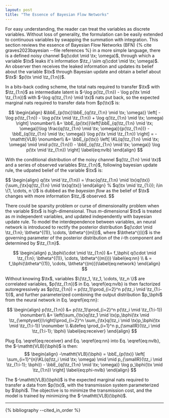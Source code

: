 ```yaml
---
layout: post
title: "The Essence of Bayesian Flow Networks"
---
```



For easy understanding, the reader can treat the variables as discrete variables. Without loss of generality, the formulation can be easily extended to continuous variables by swapping the summation with integration.
This section reviews the essence of Bayesian Flow Networks (BFN) {% cite graves2023bayesian --file references %} in a more simple language, there is a defined noisy channel $q(\cdot \mid \tx; \omega)$, through which a variable $\tx$ leaks it's information $\tz_i \sim q(\cdot \mid \tx; \omega)$. An observer then receives the leaked information and updates its belief about the variable $\tx$ through Bayesian update and obtain a belief about $\tx$: $p(\tx \mid \tz_{1:n})$. 

In a bits-back coding scheme, the total nats required to transfer $\tx$ with $\tz_{1:n}$ as intermediate latent is $-\log p(\tz_{1:n}) - \log p(\tx \mid \tz_{1:n})$ with $-\log q(\tz_{1:n} \mid \tx)$ nats put back, so the expected marginal nats required to transfer data from $p(\tx)$ is:

$$
\begin{align}
   &\bbE_{p(\tx)}\bbE_{q(\tz_{1:n} \mid \tx; \omega)} \left[ -\log p(\tz_{1:n}) - \log p(\tx \mid \tz_{1:n}) + \log q(\tz_{1:n} \mid \tx; \omega) \right] \nonumber\\
   &= \bbE_{p(\tx)}\left[\bbE_{q(\tz_{1:n} \mid \tx; \omega)}\log \frac{q(\tz_{1:n} \mid \tx; \omega)}{p(\tz_{1:n})} - \bbE_{q(\tz_{1:n} \mid \tx; \omega)} \log p(\tx \mid \tz_{1:n}) \right] = -\mathtt{VLB} \nonumber\\
   &= \bbE_{p(\tx)} \left[ \KL(q(\tz_{1:n} \mid \tx; \omega) \mid \mid p(\tz_{1:n})) - \bbE_{q(\tz_{1:n} \mid \tx; \omega)} \log p(\tx \mid \tz_{1:n}) \right] \label{eq:nvlb} 
\end{align}
$$

With the conditional distribution of the noisy channel $q(\tz_{1:n} \mid \tx)$ and a series of observed variables $\tz_{1:n}$, following bayesian update rule, the udpated belief of the variable $\tx$ is:

$$
\begin{align}
    q(\tx \mid \tz_{1:n}) = \frac{q(\tz_{1:n} \mid \tx)q(\tx)}{\sum_{\tx}q(\tz_{1:n} \mid \tx)q(\tx)}
\end{align}
% $q(\tx \mid \tz_{1:i}); i\in \{1, \cdots, n \}$ is dubbed as the *bayesian flow* as the belief of $\tx$ changes with more information $\tz_i$ observed.
$$

There could be sparsity problem or curse of dimensionality problem when the variable $\tx$ is high-dimensional. 
Thus $m$-dimensional $\tx$ is treated as $m$ independent variables, and updated independently with bayesian update rule. 
To model the interdependence between variables, an neural network is introduced to rectify the posterior distribution $q(\cdot \mid \tz_{1:n}; \btheta^{(1)}, \cdots, \btheta^{(m)})$, where $\btheta^{(i)}$ is the governing parameter of the posterior distribution of the $i$-th component and determined by $\tz_{1:n}$.

$$
\begin{align}
   p_\bphi(\cdot \mid \tz_{1:n}) &= f_\bphi( q(\cdot \mid \tz_{1:n}; \btheta^{(1)}, \cdots, \btheta^{(m)})) \label{eq:nn} \\ 
   & = f_\bphi(\btheta^{(1)}, \cdots, \btheta^{(m)})\label{eq:network}
\end{align}
$$

Without knowing $\tx$, variables $\{\tz_1, \tz_1, \cdots, \tz_n \}$ are correlated variables, $p(\tz_{1:n})$ in Eq. \eqref{eq:nvlb} is then factorized autoregressively as $p(\tz_{1:n}) = p(\tz_1)\prod_{i=2}^n p(\tz_i \mid \tz_{1:i-1})$, and further parameterized combining the output distribution $p_\bphi$ from the neural network in Eq. \eqref{eq:nn}:

$$
\begin{align}
    p(\tz_{1:n}) &= p(\tz_1)\prod_{i=2}^n p(\tz_i \mid \tz_{1:i-1}) \nonumber\\
    &= \left(\sum_{\tx}q(\tz_1 \mid \tx)p_\bphi(\tx \mid \tz_{\emptyset})\right)\prod_{i=2}^n \sum_{\tx}q(\tz_i \mid \tx)p_\bphi(\tx \mid \tz_{1:i-1}) \nonumber \\
    &\defeq \prod_{i=1}^n p_{\smallR}(\tz_i \mid \tz_{1:i-1}; \bphi) \label{eq:receiver}
\end{align}
$$

Plug Eq. \eqref{eq:receiver} and Eq. \eqref{eq:nn} into Eq. \eqref{eq:nvlb}, the $-\mathtt{VLB}(\bphi)$ is then:
$$
\begin{align}
   -\mathtt{VLB}(\bphi) = \bbE_{p(\tx)} \left[ \sum_{i=1}^{n}\KL(q(\tz_i \mid \tx; \omega) \mid \mid p_{\smallR}(\tz_i \mid \tz_{1:i-1}; \bphi)) - \bbE_{q(\tz_{1:n} \mid \tx; \omega)} \log p_\bphi(\tx \mid \tz_{1:n}) \right] \label{eq:phi-nvlb}
\end{align}
$$

The $-\mathtt{VLB}(\bphi)$ is the expected marginal nats required to transfer a data from $p(\tx)$, with the transmission system parameterized by $\bphi$. 
The objective is to minimize the transmission cost, and the model is trained by minimizing the $-\mathtt{VLB}(\bphi)$.

----------
{% bibliography --cited_in_order %}